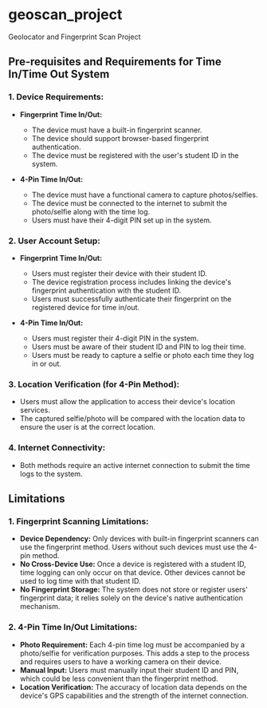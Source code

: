 # geoscan_project
Geolocator and Fingerprint Scan Project

## Pre-requisites and Requirements for Time In/Time Out System

### 1. Device Requirements:
- **Fingerprint Time In/Out:**
  - The device must have a built-in fingerprint scanner.
  - The device should support browser-based fingerprint authentication.
  - The device must be registered with the user's student ID in the system.

- **4-Pin Time In/Out:**
  - The device must have a functional camera to capture photos/selfies.
  - The device must be connected to the internet to submit the photo/selfie along with the time log.
  - Users must have their 4-digit PIN set up in the system.

### 2. User Account Setup:
- **Fingerprint Time In/Out:**
  - Users must register their device with their student ID.
  - The device registration process includes linking the device's fingerprint authentication with the student ID.
  - Users must successfully authenticate their fingerprint on the registered device for time in/out.

- **4-Pin Time In/Out:**
  - Users must register their 4-digit PIN in the system.
  - Users must be aware of their student ID and PIN to log their time.
  - Users must be ready to capture a selfie or photo each time they log in or out.

### 3. Location Verification (for 4-Pin Method):
- Users must allow the application to access their device's location services.
- The captured selfie/photo will be compared with the location data to ensure the user is at the correct location.

### 4. Internet Connectivity:
- Both methods require an active internet connection to submit the time logs to the system.

## Limitations

### 1. Fingerprint Scanning Limitations:
- **Device Dependency:** Only devices with built-in fingerprint scanners can use the fingerprint method. Users without such devices must use the 4-pin method.
- **No Cross-Device Use:** Once a device is registered with a student ID, time logging can only occur on that device. Other devices cannot be used to log time with that student ID.
- **No Fingerprint Storage:** The system does not store or register users' fingerprint data; it relies solely on the device's native authentication mechanism.

### 2. 4-Pin Time In/Out Limitations:
- **Photo Requirement:** Each 4-pin time log must be accompanied by a photo/selfie for verification purposes. This adds a step to the process and requires users to have a working camera on their device.
- **Manual Input:** Users must manually input their student ID and PIN, which could be less convenient than the fingerprint method.
- **Location Verification:** The accuracy of location data depends on the device's GPS capabilities and the strength of the internet connection.

